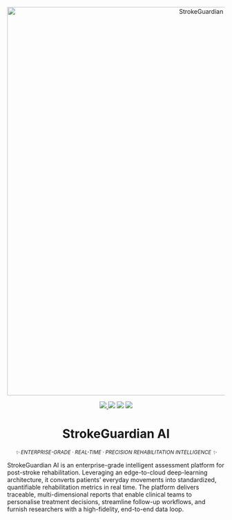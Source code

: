 <!-- ======================= H E R O   B A N N E R ======================= -->
<p align="center">
  <picture>
    <source media="(prefers-color-scheme: dark)" srcset="docs/banner-dark.svg">
    <img alt="StrokeGuardian AI" src="docs/banner-light.svg" width="900">
  </picture>
</p>

<!-- ======================= B A D G E   R O W ========================== -->
<p align="center">
  <!-- Language switch -->
  <a href="README.zh-CN.md">
    <img src="https://img.shields.io/static/v1?label=🌐 简体中文&message=查看&colorA=0059ff&colorB=00c6ff&style=plastic">
  </a>
  <!-- Version -->
  <img src="https://img.shields.io/github/v/release/YourOrg/StrokeGuardianAI?color=0059ff&style=plastic">
  <!-- License -->
  <img src="https://img.shields.io/github/license/YourOrg/StrokeGuardianAI?color=0059ff&style=plastic">
  <!-- CI status -->
  <img src="https://img.shields.io/github/actions/workflow/status/YourOrg/StrokeGuardianAI/ci.yml?label=CI&color=0059ff&style=plastic">
</p>

<!-- ======================= T I T L E   &   T A G L I N E ============= -->
<h1 align="center">StrokeGuardian&nbsp;AI</h1>
<p align="center">
  <i><small>✨ ENTERPRISE-GRADE&nbsp;· REAL-TIME&nbsp;· PRECISION&nbsp;REHABILITATION&nbsp;INTELLIGENCE ✨</small></i>
</p>

<!-- ...English documentation continues ... -->

StrokeGuardian AI is an enterprise-grade intelligent assessment platform for post-stroke rehabilitation. Leveraging an edge-to-cloud deep-learning architecture, it converts patients’ everyday movements into standardized, quantifiable rehabilitation metrics in real time. The platform delivers traceable, multi-dimensional reports that enable clinical teams to personalise treatment decisions, streamline follow-up workflows, and furnish researchers with a high-fidelity, end-to-end data loop.
